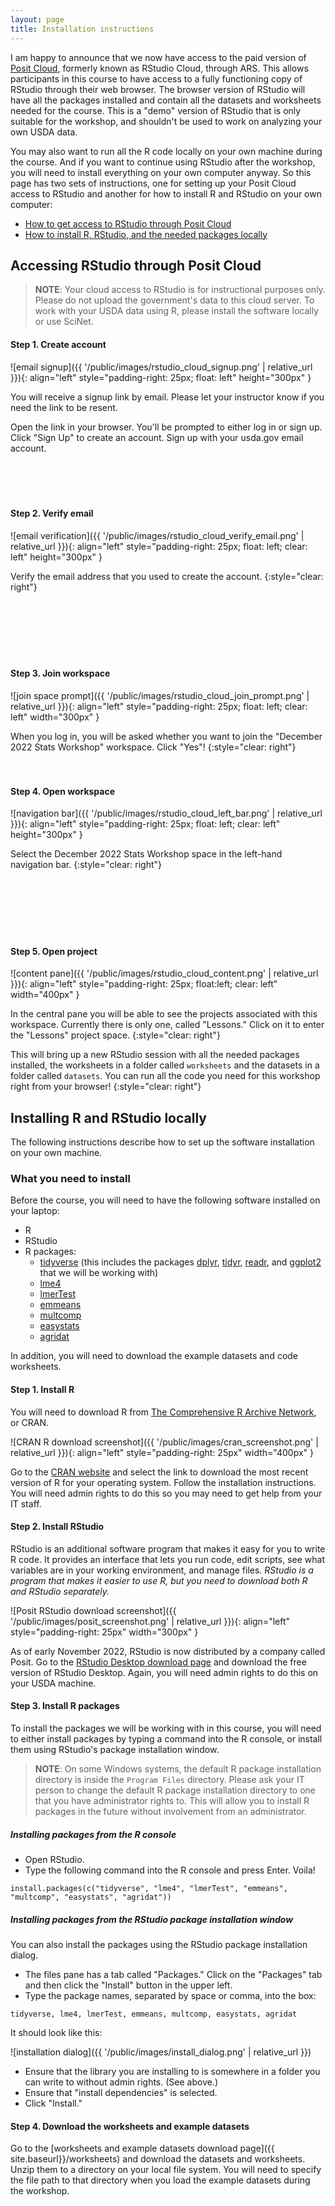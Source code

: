 ```yaml
---
layout: page
title: Installation instructions
---
```


I am happy to announce that we now have access to the paid version of [Posit Cloud](https://posit.cloud), formerly known as RStudio Cloud, through ARS. This allows participants in this course to have access to a fully functioning copy of RStudio through their web browser. The browser version of RStudio will have all the packages installed and contain all the datasets and worksheets needed for the course. This is a "demo" version of RStudio that is only suitable for the workshop, and shouldn't be used to work on analyzing your own USDA data. 

You may also want to run all the R code locally on your own machine during the course. And if you want to continue using RStudio after the workshop, you will need to install everything on your own computer anyway. So this page has two sets of instructions, one for setting up your Posit Cloud access to RStudio and another for how to install R and RStudio on your own computer:

- [How to get access to RStudio through Posit Cloud](#accessing-rstudio-through-posit-cloud)
- [How to install R, RStudio, and the needed packages locally](#installing-r-and-rstudio-locally)

## Accessing RStudio through Posit Cloud

> **NOTE**: Your cloud access to RStudio is for instructional purposes only. Please do not upload the government's data to this cloud server. To work with your USDA data using R, please install the software locally or use SciNet.

#### Step 1. Create account

![email signup]({{ '/public/images/rstudio_cloud_signup.png' | relative_url }}){: align="left" style="padding-right: 25px; float: left" height="300px" }

You will receive a signup link by email. Please let your instructor know if you need the link to be resent.

Open the link in your browser. You'll be prompted to either log in or sign up. Click "Sign Up" to create an account. Sign up with your usda.gov email account.
<br><br><br><br><br>

#### Step 2. Verify email

![email verification]({{ '/public/images/rstudio_cloud_verify_email.png' | relative_url }}){: align="left" style="padding-right: 25px; float: left; clear: left" height="300px" }

Verify the email address that you used to create the account.
{:style="clear: right"}
<br><br><br><br><br><br><br>

#### Step 3. Join workspace

![join space prompt]({{ '/public/images/rstudio_cloud_join_prompt.png' | relative_url }}){: align="left" style="padding-right: 25px; float: left; clear: left" width="300px" }

When you log in, you will be asked whether you want to join the "December 2022 Stats Workshop" workspace. Click "Yes"!
{:style="clear: right"}
<br><br><br>

#### Step 4. Open workspace

![navigation bar]({{ '/public/images/rstudio_cloud_left_bar.png' | relative_url }}){: align="left" style="padding-right: 25px; float: left; clear: left" height="300px" }

Select the December 2022 Stats Workshop space in the left-hand navigation bar.
{:style="clear: right"}
<br><br><br><br><br><br><br>

#### Step 5. Open project

![content pane]({{ '/public/images/rstudio_cloud_content.png' | relative_url }}){: align="left" style="padding-right: 25px; float:left; clear: left" width="400px" }

In the central pane you will be able to see the projects associated with this workspace. Currently there is only one, called "Lessons." Click on it to enter the "Lessons" project space. 
{:style="clear: right"}

This will bring up a new RStudio session with all the needed packages installed, the worksheets in a folder called `worksheets` and the datasets in a folder called `datasets`. You can run all the code you need for this workshop right from your browser!
{:style="clear: right"}

## Installing R and RStudio locally

The following instructions describe how to set up the software installation on your own machine.

### What you need to install

Before the course, you will need to have the following software installed on your laptop:

- R 
- RStudio
- R packages:
  + [tidyverse](https://www.tidyverse.org/) (this includes the packages [dplyr](https://dplyr.tidyverse.org/), [tidyr](https://tidyr.tidyverse.org/), [readr](https://readr.tidyverse.org/), and [ggplot2](https://ggplot2.tidyverse.org/) that we will be working with)
  + [lme4](https://cran.r-project.org/web/packages/lme4/index.html)
  + [lmerTest](https://cran.r-project.org/package=lmerTest)
  + [emmeans](https://cran.r-project.org/web/packages/emmeans/index.html)
  + [multcomp](https://cran.r-project.org/package=multcomp)
  + [easystats](https://easystats.github.io/easystats/)
  + [agridat](https://kwstat.github.io/agridat/)

In addition, you will need to download the example datasets and code worksheets.
  
#### Step 1. Install R

You will need to download R from [The Comprehensive R Archive Network](https://cran.r-project.org/), or CRAN. 

![CRAN R download screenshot]({{ '/public/images/cran_screenshot.png' | relative_url }}){: align="left" style="padding-right: 25px" width="400px" }

Go to the [CRAN website](https://cran.r-project.org/) and select the link to download the most recent version of R for your operating system. Follow the installation instructions. You will need admin rights to do this so you may need to get help from your IT staff.

#### Step 2. Install RStudio

RStudio is an additional software program that makes it easy for you to write R code. It provides an interface that lets you run code, edit scripts, see what variables are in your working environment, and manage files. *RStudio is a program that makes it easier to use R, but you need to download both R and RStudio separately.*

![Posit RStudio download screenshot]({{ '/public/images/posit_screenshot.png' | relative_url }}){: align="left" style="padding-right: 25px" width="300px" }

As of early November 2022, RStudio is now distributed by a company called Posit. Go to the [RStudio Desktop download page](https://posit.co/download/rstudio-desktop/) and download the free version of RStudio Desktop. Again, you will need admin rights to do this on your USDA machine.

#### Step 3. Install R packages

To install the packages we will be working with in this course, you will need to either install packages by typing a command into the R console, or install them using RStudio's package installation window. 

> **NOTE**: On some Windows systems, the default R package installation directory is inside the `Program Files` directory. Please ask your IT person to change the default R package installation directory to one that you have administrator rights to. This will allow you to install R packages in the future without involvement from an administrator.

##### Installing packages from the R console

- Open RStudio.
- Type the following command into the R console and press Enter. Voila!

```
install.packages(c("tidyverse", "lme4", "lmerTest", "emmeans", "multcomp", "easystats", "agridat"))
```

##### Installing packages from the RStudio package installation window

You can also install the packages using the RStudio package installation dialog.

- The files pane has a tab called "Packages." Click on the "Packages" tab and then click the "Install" button in the upper left.
- Type the package names, separated by space or comma, into the box:

```
tidyverse, lme4, lmerTest, emmeans, multcomp, easystats, agridat
```

It should look like this:

![installation dialog]({{ '/public/images/install_dialog.png' | relative_url }})

- Ensure that the library you are installing to is somewhere in a folder you can write to without admin rights. (See above.) 
- Ensure that "install dependencies" is selected.
- Click "Install."

#### Step 4. Download the worksheets and example datasets

Go to the [worksheets and example datasets download page]({{ site.baseurl}}/worksheets) and download the datasets and worksheets. Unzip them to a directory on your local file system. You will need to specify the file path to that directory when you load the example datasets during the workshop.
